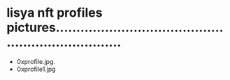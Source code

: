 # lisya nft profiles pictures.....................................................................
- 0xprofile.jpg.
- 0xprofile1.jpg
